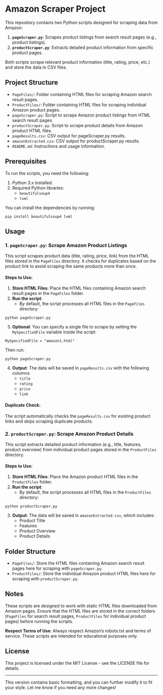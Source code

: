 
# Amazon Scraper Project

This repository contains two Python scripts designed for scraping data from Amazon:

1. **`pageScraper.py`**: Scrapes product listings from search result pages (e.g., product listings).
2. **`productScraper.py`**: Extracts detailed product information from specific product pages.

Both scripts scrape relevant product information (title, rating, price, etc.) and store the data in CSV files.

## Project Structure

- `PageFiles/`: Folder containing HTML files for scraping Amazon search result pages.
- `ProductFiles/`: Folder containing HTML files for scraping individual Amazon product pages.
- `pageScraper.py`: Script to scrape Amazon product listings from HTML search result pages.
- `productScraper.py`: Script to scrape product details from Amazon product HTML files.
- `pageResults.csv`: CSV output for pageScraper.py results.
- `amazonExtracted.csv`: CSV output for productScraper.py results.
- `README.md`: Instructions and usage information.

## Prerequisites

To run the scripts, you need the following:

1. Python 3.x installed.
2. Required Python libraries:
   - `beautifulsoup4`
   - `lxml`

You can install the dependencies by running:

```
pip install beautifulsoup4 lxml
```

## Usage

### 1. **`pageScraper.py`**: Scrape Amazon Product Listings

This script scrapes product data (title, rating, price, link) from the HTML files stored in the `PageFiles` directory. It checks for duplicates based on the product link to avoid scraping the same products more than once.

#### Steps to Use:

1. **Store HTML Files**: Place the HTML files containing Amazon search result pages in the `PageFiles` folder.
2. **Run the script**:
   - By default, the script processes all HTML files in the `PageFiles` directory:
   
```
python pageScraper.py
```

3. **Optional**: You can specify a single file to scrape by setting the `MySpecifiedFile` variable inside the script:

```
MySpecifiedFile = "amazon1.html"
```

Then run:

```
python pageScraper.py
```

4. **Output**: The data will be saved in `pageResults.csv` with the following columns:
   - `title`
   - `rating`
   - `price`
   - `link`

#### Duplicate Check:

The script automatically checks the `pageResults.csv` for existing product links and skips scraping duplicate products.

### 2. **`productScraper.py`**: Scrape Amazon Product Details

This script extracts detailed product information (e.g., title, features, product overview) from individual product pages stored in the `ProductFiles` directory.

#### Steps to Use:

1. **Store HTML Files**: Place the Amazon product HTML files in the `ProductFiles` folder.
2. **Run the script**:
   - By default, the script processes all HTML files in the `ProductFiles` directory:

```
python productScraper.py
```

3. **Output**: The data will be saved in `amazonExtracted.csv`, which includes:
   - Product Title
   - Features
   - Product Overview
   - Product Details

## Folder Structure

- `PageFiles/`: Store the HTML files containing Amazon search result pages here for scraping with `pageScraper.py`.
- `ProductFiles/`: Store the individual Amazon product HTML files here for scraping with `productScraper.py`.

## Notes

These scripts are designed to work with static HTML files downloaded from Amazon pages. Ensure that the HTML files are stored in the correct folders (`PageFiles` for search result pages, `ProductFiles` for individual product pages) before running the scripts.

**Respect Terms of Use**: Always respect Amazon’s robots.txt and terms of service. These scripts are intended for educational purposes only.

## License

This project is licensed under the MIT License - see the LICENSE file for details.

---

This version contains basic formatting, and you can further modify it to fit your style. Let me know if you need any more changes!